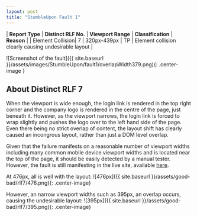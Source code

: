 ```yaml
---
layout: post
title: "StumbleUpon Fault 1"
---
```

| **Report Type** | **Distinct RLF No.** | **Viewport Range** | **Classification** | **Reason** |
| Element Collision| 7 | 320px-439px | TP | Element collision clearly causing undesirable layout | 

![Screenshot of the fault]({{ site.baseurl }}/assets/images/StumbleUpon/fault1/overlapWidth379.png){: .center-image }

## About Distinct RLF 7

When the viewport is wide enough, the login link is rendered in the top right corner and the company logo is rendered in the centre of the page, just beneath it. However, as the viewport narrows, the login link is forced to wrap slightly and pushes the logo over to the left hand side of the page. Even there being no strict overlap of content, the layout shift has clearly caused an incongrous layout, rather than just a DOM level overlap.

Given that the failure manifests on a reasonable number of viewport widths including many common mobile device viewport widths and is located near the top of the page, it should be easily detected by a manual tester. However, the fault is still manifesting in the live site, available [here](http://www.stumbleupon.com/).

At 476px, all is well with the layout:
![476px]({{ site.baseurl }}/assets/good-bad/rlf7/476.png){: .center-image}

However, an narrow viewport widths such as 395px, an overlap occurs, causing the undesirable layout:
![395px]({{ site.baseurl }}/assets/good-bad/rlf7/395.png){: .center-image}
